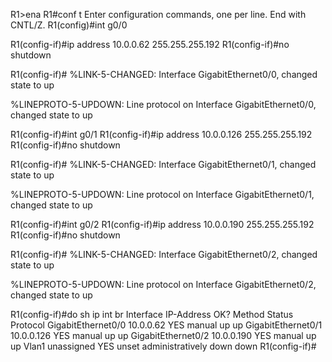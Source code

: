 R1>ena
R1#conf t
Enter configuration commands, one per line.  End with CNTL/Z.
R1(config)#int g0/0
	
R1(config-if)#ip address 10.0.0.62 255.255.255.192
R1(config-if)#no shutdown

R1(config-if)#
%LINK-5-CHANGED: Interface GigabitEthernet0/0, changed state to up

%LINEPROTO-5-UPDOWN: Line protocol on Interface GigabitEthernet0/0, changed state to up

R1(config-if)#int g0/1
R1(config-if)#ip address 10.0.0.126 255.255.255.192
R1(config-if)#no shutdown

R1(config-if)#
%LINK-5-CHANGED: Interface GigabitEthernet0/1, changed state to up

%LINEPROTO-5-UPDOWN: Line protocol on Interface GigabitEthernet0/1, changed state to up

R1(config-if)#int g0/2
R1(config-if)#ip address 10.0.0.190 255.255.255.192
R1(config-if)#no shutdown

R1(config-if)#
%LINK-5-CHANGED: Interface GigabitEthernet0/2, changed state to up

%LINEPROTO-5-UPDOWN: Line protocol on Interface GigabitEthernet0/2, changed state to up

R1(config-if)#do sh ip int br
Interface              IP-Address      OK? Method Status                Protocol 
GigabitEthernet0/0     10.0.0.62       YES manual up                    up 
GigabitEthernet0/1     10.0.0.126      YES manual up                    up 
GigabitEthernet0/2     10.0.0.190      YES manual up                    up 
Vlan1                  unassigned      YES unset  administratively down down
R1(config-if)#











